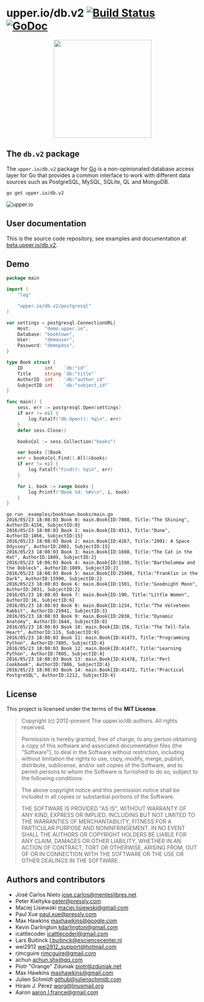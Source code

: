 # upper.io/db.v2 [![Build Status](https://travis-ci.org/upper/db.svg?branch=v2)](https://travis-ci.org/upper/db) [![GoDoc](https://godoc.org/upper.io/db.v2?status.svg)](https://godoc.org/upper.io/db.v2)

<center>
<img src="http://beta.upper.io/db.v2/images/gopher.svg" width="256" />
</center>

## The `db.v2` package

The `upper.io/db.v2` package for [Go][2]  is a non-opinionated database access
layer for Go that provides a common interface to work with different data
sources such as PostgreSQL, MySQL, SQLite, QL and MongoDB.

```
go get upper.io/db.v2
```

![upper.io](http://beta.upper.io/db.v2/res/general.png)

## User documentation

This is the source code repository, see examples and documentation at
[beta.upper.io/db.v2][1].

## Demo

```go
package main

import (
	"log"

	"upper.io/db.v2/postgresql"
)

var settings = postgresql.ConnectionURL{
	Host:     "demo.upper.io",
	Database: "booktown",
	User:     "demouser",
	Password: "demop4ss",
}

type Book struct {
	ID        int    `db:"id"`
	Title     string `db:"title"`
	AuthorID  int    `db:"author_id"`
	SubjectID int    `db:"subject_id"`
}

func main() {
	sess, err := postgresql.Open(settings)
	if err != nil {
		log.Fatalf("db.Open(): %q\n", err)
	}
	defer sess.Close()

	booksCol := sess.Collection("books")

	var books []Book
	err = booksCol.Find().All(&books)
	if err != nil {
		log.Fatalf("Find(): %q\n", err)
	}

	for i, book := range books {
		log.Printf("Book %d: %#v\n", i, book)
	}
}
```

```
go run _examples/booktown-books/main.go
2016/05/23 18:08:03 Book 0: main.Book{ID:7808, Title:"The Shining", AuthorID:4156, SubjectID:9}
2016/05/23 18:08:03 Book 1: main.Book{ID:4513, Title:"Dune", AuthorID:1866, SubjectID:15}
2016/05/23 18:08:03 Book 2: main.Book{ID:4267, Title:"2001: A Space Odyssey", AuthorID:2001, SubjectID:15}
2016/05/23 18:08:03 Book 3: main.Book{ID:1608, Title:"The Cat in the Hat", AuthorID:1809, SubjectID:2}
2016/05/23 18:08:03 Book 4: main.Book{ID:1590, Title:"Bartholomew and the Oobleck", AuthorID:1809, SubjectID:2}
2016/05/23 18:08:03 Book 5: main.Book{ID:25908, Title:"Franklin in the Dark", AuthorID:15990, SubjectID:2}
2016/05/23 18:08:03 Book 6: main.Book{ID:1501, Title:"Goodnight Moon", AuthorID:2031, SubjectID:2}
2016/05/23 18:08:03 Book 7: main.Book{ID:190, Title:"Little Women", AuthorID:16, SubjectID:6}
2016/05/23 18:08:03 Book 8: main.Book{ID:1234, Title:"The Velveteen Rabbit", AuthorID:25041, SubjectID:3}
2016/05/23 18:08:03 Book 9: main.Book{ID:2038, Title:"Dynamic Anatomy", AuthorID:1644, SubjectID:0}
2016/05/23 18:08:03 Book 10: main.Book{ID:156, Title:"The Tell-Tale Heart", AuthorID:115, SubjectID:9}
2016/05/23 18:08:03 Book 11: main.Book{ID:41473, Title:"Programming Python", AuthorID:7805, SubjectID:4}
2016/05/23 18:08:03 Book 12: main.Book{ID:41477, Title:"Learning Python", AuthorID:7805, SubjectID:4}
2016/05/23 18:08:03 Book 13: main.Book{ID:41478, Title:"Perl Cookbook", AuthorID:7806, SubjectID:4}
2016/05/23 18:08:03 Book 14: main.Book{ID:41472, Title:"Practical PostgreSQL", AuthorID:1212, SubjectID:4}
```

## License

This project is licensed under the terms of the **MIT License**.

> Copyright (c) 2012-present The upper.io/db authors. All rights reserved.
>
> Permission is hereby granted, free of charge, to any person obtaining
> a copy of this software and associated documentation files (the
> "Software"), to deal in the Software without restriction, including
> without limitation the rights to use, copy, modify, merge, publish,
> distribute, sublicense, and/or sell copies of the Software, and to
> permit persons to whom the Software is furnished to do so, subject to
> the following conditions:
>
> The above copyright notice and this permission notice shall be
> included in all copies or substantial portions of the Software.
>
> THE SOFTWARE IS PROVIDED "AS IS", WITHOUT WARRANTY OF ANY KIND,
> EXPRESS OR IMPLIED, INCLUDING BUT NOT LIMITED TO THE WARRANTIES OF
> MERCHANTABILITY, FITNESS FOR A PARTICULAR PURPOSE AND
> NONINFRINGEMENT. IN NO EVENT SHALL THE AUTHORS OR COPYRIGHT HOLDERS BE
> LIABLE FOR ANY CLAIM, DAMAGES OR OTHER LIABILITY, WHETHER IN AN ACTION
> OF CONTRACT, TORT OR OTHERWISE, ARISING FROM, OUT OF OR IN CONNECTION
> WITH THE SOFTWARE OR THE USE OR OTHER DEALINGS IN THE SOFTWARE.

## Authors and contributors

* José Carlos Nieto <jose.carlos@menteslibres.net>
* Peter Kieltyka <peter@pressly.com>
* Maciej Lisiewski <maciej.lisiewski@gmail.com>
* Paul Xue <paul.xue@pressly.com>
* Max Hawkins <maxhawkins@google.com>
* Kevin Darlington <kdarlington@gmail.com>
* icattlecoder <icattlecoder@gmail.com>
* Lars Buitinck <l.buitinck@esciencecenter.nl>
* wei2912 <wei2912_support@hotmail.com>
* rjmcguire <rjmcguire@gmail.com>
* achun <achun.shx@qq.com>
* Piotr "Orange" Zduniak <piotr@zduniak.net>
* Max Hawkins <maxhawkins@gmail.com>
* Julien Schmidt <github@julienschmidt.com>
* Hiram J. Pérez <worg@linuxmail.org>
* Aaron <aaron.l.france@gmail.com>

[1]: http://beta.upper.io/db.v2
[2]: http://golang.org
[3]: http://en.wikipedia.org/wiki/Create,_read,_update_and_delete
